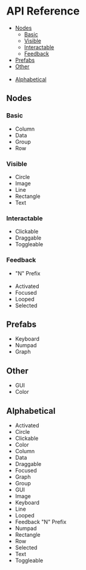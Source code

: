 # API Reference

- [Nodes](#nodes)
    - [Basic](#basic)
    - [Visible](#visible)
    - [Interactable](#interactable)
    - [Feedback](#feedback)
- [Prefabs](#prefabs)
- [Other](#other)
<br><br>
- [Alphabetical](#alphabetical)

## Nodes

### Basic

- Column
- Data
- Group
- Row

### Visible

- Circle
- Image
- Line
- Rectangle
- Text

### Interactable

- Clickable
- Draggable
- Toggleable

### Feedback

- "N" Prefix 
<br><br>
- Activated
- Focused
- Looped
- Selected

## Prefabs

- Keyboard
- Numpad
- Graph

## Other

- GUI
- Color

## Alphabetical

- Activated
- Circle
- Clickable
- Color
- Column
- Data
- Draggable
- Focused
- Graph
- Group
- GUI
- Image
- Keyboard
- Line
- Looped
- Feedback "N" Prefix 
- Numpad
- Rectangle
- Row
- Selected
- Text
- Toggleable
